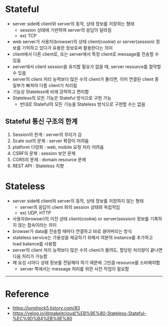 # Stateful

- server side에 client와 server의 동작, 상태 정보를 저장하는 형태
    - session 상태에 기반하여 server의 응답이 달라짐
    - ex) TCP
- web server가 사용자(browser)의 상태 client(cookie) or server(session) 정보를 기억하고 있다가 유용한 정보로써 활용한다는 의미
- client에서 다른 client로, 또는 server에서 특정 client로 message를 전송할 수 있음
- server에서 client session을 유지할 필요가 없을 때, server resource를 절약할 수 있음
- server의 client 처리 능력보다 많은 수의 client가 몰리면, 이미 연결된 client 중 일부가 빠져야 다름 client가 처리됨
- 기능상 Stateless에 비래 강력하고 편리함
- Stateless의 모든 기능은 Stateful 방식으로 구현 가능
    - 반대로 Stateful의 모든 기능을 Stateless 방식으로 구현할 수는 없음

## Stateful 통신 구조의 한계

1. Session의 한계 : server의 무리가 감
2. Scale out의 문제 : server 확장이 어려움
3. platform 다양화 : web, mobile 요청 처리 어려움
4. CSRF의 문제 : session 보안 문제
5. CORS의 문제 : domain resource 문제
6. REST API : Stateless 지향

# Stateless

- server side에 client와 server의 동작, 상태 정보를 저장하지 않는 형태
    - server의 응답이 client 와의 session 상태와 독립적임
    - ex) UDP, HTTP
- 사용자(browser)의 이전 상태 client(cookie) or server(session) 정보를 기록하지 않는 접속이라는 의미
- browser가 data를 전송할 때마다 연결하고 바로 끊어버리는 방식
- stateless service는 가용성을 제공하기 위해서 여분의 instance를 추가하고 load balance를 사용함
- server의 client 처리 능력보다 많은 수의 client가 몰려도, 할당된 처리량이 끝나면 다음 처리가 가능함
- 매 요성 시마다 상태 정보를 전달해야 하기 때문에 그만큼 resource를 소비해야함
    - server 쪽에서는 message 처리를 위한 사전 작업이 필요함

---

# Reference

- https://junshock5.tistory.com/83
- https://velog.io/@makeitcloud/%EB%9E%80-Stateless-Stateful-%EC%9D%B4%EB%9E%80
